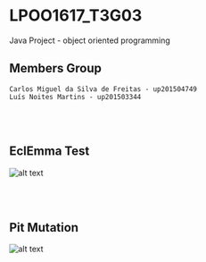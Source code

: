 # LPOO1617_T3G03

Java Project - object oriented programming



## Members Group

    Carlos Miguel da Silva de Freitas - up201504749
    Luís Noites Martins - up201503344

<br><br>
## EclEmma Test

![alt text](https://github.com/luisnmartins/LPOO1617_T3G03/blob/master/C02/ScreenShots/EclEmmaTest.png)

<br><br>
## Pit Mutation

![alt text](https://github.com/luisnmartins/LPOO1617_T3G03/blob/master/C02/ScreenShots/PITMutationTest.png)
